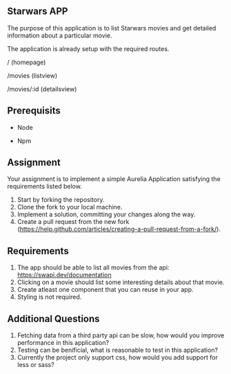 ## Starwars APP

The purpose of this application is to list Starwars movies and get detailed information about a particular movie.

The application is already setup with the required routes.

/ 						  (homepage)

/movies 		    (listview)

/movies/:id     (detailsview)

## Prerequisits

- Node 

- Npm

## Assignment

Your assignment is to implement a simple Aurelia Application satisfying the requirements listed below.

1. Start by forking the repository.
2. Clone the fork to your local machine.
3. Implement a solution, committing your changes along the way.
4. Create a pull request from the new fork (https://help.github.com/articles/creating-a-pull-request-from-a-fork/).

## Requirements

1. The app should be able to list all movies from the api: https://swapi.dev/documentation
2. Clicking on a movie should list some interesting details about that movie.
3. Create atleast one component that you can reuse in your app. 
4. Styling is not required. 


## Additional Questions
1. Fetching data from a third party api can be slow, how would you improve performance in this application?
2. Testing can be benificial, what is reasonable to test in this application?
3. Currently the project only support css, how would you add support for less or sass?
